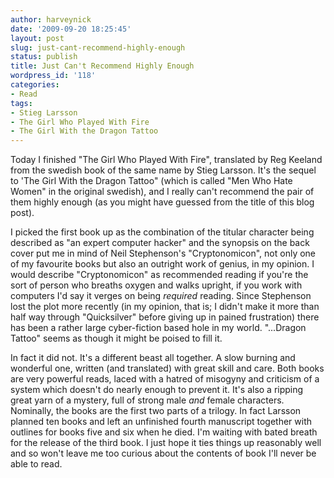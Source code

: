 ```yaml
---
author: harveynick
date: '2009-09-20 18:25:45'
layout: post
slug: just-cant-recommend-highly-enough
status: publish
title: Just Can't Recommend Highly Enough
wordpress_id: '118'
categories:
- Read
tags:
- Stieg Larsson
- The Girl Who Played With Fire
- The Girl With the Dragon Tattoo
---
```


Today I finished "The Girl Who Played With Fire", translated by Reg Keeland from the swedish book of the same name by Stieg Larsson. It's the sequel to 'The Girl With the Dragon Tattoo" (which is called "Men Who Hate Women" in the original swedish), and I really can't recommend the pair of them highly enough (as you might have guessed from the title of this blog post).  

<!-- more -->

I picked the first book up as the combination of the titular character being described as "an expert computer hacker" and the synopsis on the back cover put me in mind of Neil Stephenson's "Cryptonomicon", not only one of my favourite books but also an outright work of genius, in my opinion. I would describe "Cryptonomicon" as recommended reading if you're the sort of person who breaths oxygen and walks upright, if you work with computers I'd say it verges on being _required_ reading. Since Stephenson lost the plot more recently (in my opinion, that is; I didn't make it more than half way through "Quicksilver" before giving up in pained frustration) there has been a rather large cyber-fiction based hole in my world. "...Dragon Tattoo" seems as though it might be poised to fill it.  

In fact it did not. It's a different beast all together. A slow burning and wonderful one, written (and translated) with great skill and care. Both books are very powerful reads, laced with a hatred of misogyny and criticism of a system which doesn't do nearly enough to prevent it. It's also a ripping great yarn of a mystery, full of strong male _and_ female characters. Nominally, the books are the first two parts of a trilogy. In fact Larsson planned ten books and left an unfinished fourth manuscript together with outlines for books five and six when he died. I'm waiting with bated breath for the release of the third book. I just hope it ties things up reasonably well and so won't leave me too curious about the contents of book I'll never be able to read.  


